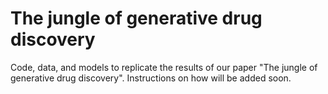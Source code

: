  #  The jungle of generative drug discovery

 Code, data, and models to replicate the results of our paper "The jungle of generative drug discovery". Instructions on how will be added soon.